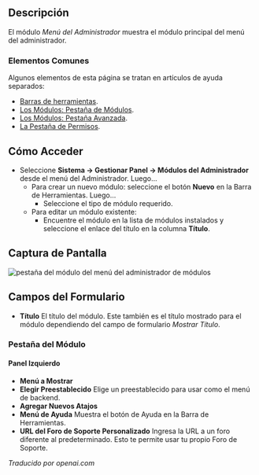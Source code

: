 <!-- Filename: Help4.x:Admin_Modules:_Administrator_Menu  / Display title: Modules : Menu Administrateur -->

## Descripción

El módulo *Menú del Administrador* muestra el módulo principal del menú del administrador.

### Elementos Comunes

Algunos elementos de esta página se tratan en artículos de ayuda separados:

* [Barras de herramientas](jdocmanual?article=help/common-elements/toolbars).
* [Los Módulos: Pestaña de Módulos](jdocmanual?article=help/modules/modules-module-tab).
* [Los Módulos: Pestaña Avanzada](jdocmanual?article=help/modules/modules-advanced-tab).
* [La Pestaña de Permisos](jdocmanual?article=help/common-elements/edit-permissions).

## Cómo Acceder

- Seleccione **Sistema → Gestionar Panel → Módulos del Administrador** desde el
  menú del Administrador. Luego...
  - Para crear un nuevo módulo: seleccione el botón **Nuevo** en la Barra de Herramientas. 
    Luego...
    - Seleccione el tipo de módulo requerido.
  - Para editar un módulo existente:
    - Encuentre el módulo en la lista de módulos instalados y seleccione el
      enlace del título en la columna **Título**.

## Captura de Pantalla

![pestaña del módulo del menú del administrador de módulos](../../../es/images/modules-admin/modules-administrator-menu-module-tab.png)

## Campos del Formulario

- **Título** El título del módulo. Este también es el título mostrado
  para el módulo dependiendo del campo de formulario *Mostrar Título*.

### Pestaña del Módulo

#### Panel Izquierdo

- **Menú a Mostrar**
- **Elegir Preestablecido** Elige un preestablecido para usar como el menú de backend.
- **Agregar Nuevos Atajos**
- **Menú de Ayuda** Muestra el botón de Ayuda en la Barra de Herramientas.
- **URL del Foro de Soporte Personalizado** Ingresa la URL a un foro diferente al
  predeterminado. Esto te permite usar tu propio Foro de Soporte.

*Traducido por openai.com*


